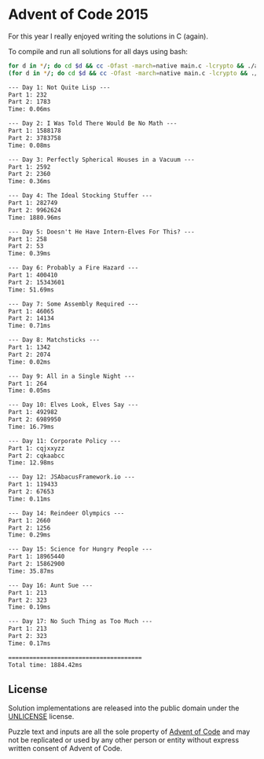# Advent of Code 2015

For this year I really enjoyed writing the solutions in C (again).

To compile and run all solutions for all days using bash:

```bash
for d in */; do cd $d && cc -Ofast -march=native main.c -lcrypto && ./a.out && echo "" && cd ..; done
(for d in */; do cd $d && cc -Ofast -march=native main.c -lcrypto && ./a.out && cd ..; done) | awk 'BEGIN {sum=0.0} NR%4==0 { gsub(/ms$/,"", $2); sum += $2; } END { printf "Total time: %.2fms\n", sum }'
```

```txt 
--- Day 1: Not Quite Lisp ---
Part 1: 232
Part 2: 1783
Time: 0.06ms

--- Day 2: I Was Told There Would Be No Math ---
Part 1: 1588178
Part 2: 3783758
Time: 0.08ms

--- Day 3: Perfectly Spherical Houses in a Vacuum ---
Part 1: 2592
Part 2: 2360
Time: 0.36ms

--- Day 4: The Ideal Stocking Stuffer ---
Part 1: 282749
Part 2: 9962624
Time: 1880.96ms

--- Day 5: Doesn't He Have Intern-Elves For This? ---
Part 1: 258
Part 2: 53
Time: 0.39ms

--- Day 6: Probably a Fire Hazard ---
Part 1: 400410
Part 2: 15343601
Time: 51.69ms

--- Day 7: Some Assembly Required ---
Part 1: 46065
Part 2: 14134
Time: 0.71ms

--- Day 8: Matchsticks ---
Part 1: 1342
Part 2: 2074
Time: 0.02ms

--- Day 9: All in a Single Night ---
Part 1: 264
Time: 0.05ms

--- Day 10: Elves Look, Elves Say ---
Part 1: 492982
Part 2: 6989950
Time: 16.79ms

--- Day 11: Corporate Policy ---
Part 1: cqjxxyzz
Part 2: cqkaabcc
Time: 12.98ms

--- Day 12: JSAbacusFramework.io ---
Part 1: 119433
Part 2: 67653
Time: 0.11ms

--- Day 14: Reindeer Olympics ---
Part 1: 2660
Part 2: 1256
Time: 0.29ms

--- Day 15: Science for Hungry People ---
Part 1: 18965440
Part 2: 15862900
Time: 35.87ms

--- Day 16: Aunt Sue ---
Part 1: 213
Part 2: 323
Time: 0.19ms

--- Day 17: No Such Thing as Too Much ---
Part 1: 213
Part 2: 323
Time: 0.17ms

======================================
Total time: 1884.42ms
```

## License

Solution implementations are released into the public domain under the [UNLICENSE](/UNLICENSE) license.

Puzzle text and inputs are all the sole property of [Advent of Code](https://adventofcode.com/) and may not be replicated or used by any other person or entity without express written consent of Advent of Code.
